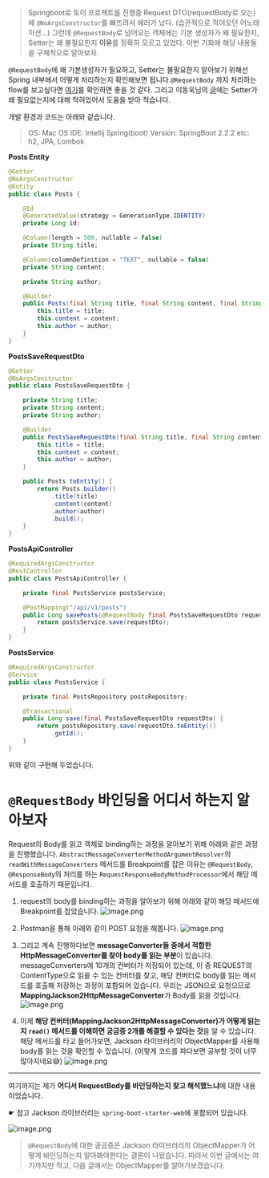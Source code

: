 > Springboot로 토이 프로젝트를 진행중 Request DTO(requestBody로 오는)에 `@NoArgsConstructor`를 빠뜨려서 에러가 났다. (습관적으로 적어오던 어노테이션...)
> 그런데 `@RequestBody`로 넘어오는 객체에는 기본 생성자가 왜 필요한지, Setter는 왜 불필요한지 **이유**를 정확히 모르고 있었다.
> 이번 기회에 해당 내용들을 구체적으로 알아보자.

`@RequestBody`에 왜 기본생성자가 필요하고, Setter는 불필요한지 알아보기 위해선 Spring 내부에서 어떻게 처리하는지 확인해보면 됩니다.`@RequestBody` 까지 처리하는 flow를 보고싶다면 [여기](https://m.blog.naver.com/PostView.nhn?blogId=duco777&logNo=220605479481&proxyReferer=https%3A%2F%2Fwww.google.com%2F)를 확인하면 좋을 것 같다. 그리고 이동욱님의 [글](https://jojoldu.tistory.com/407)에는 Setter가 왜 필요없는지에 대해 적혀있어서 도움을 받아 적습니다.

 개발 환경과 코드는 아래와 같습니다.
 > OS: Mac OS
 >  IDE: Intellij
 >  Spring(boot) Version: SpringBoot 2.2.2
 >  etc: h2, JPA, Lombok 

**Posts Entity**
~~~ java
@Getter
@NoArgsConstructor
@Entity
public class Posts {

    @Id
    @GeneratedValue(strategy = GenerationType.IDENTITY)
    private Long id;

    @Column(length = 500, nullable = false)
    private String title;

    @Column(columnDefinition = "TEXT", nullable = false)
    private String content;

    private String author;

    @Builder
    public Posts(final String title, final String content, final String author) {
        this.title = title;
        this.content = content;
        this.author = author;
    }
}
~~~

**PostsSaveRequestDto**
~~~ java
@Getter
@NoArgsConstructor
public class PostsSaveRequestDto {

    private String title;
    private String content;
    private String author;

    @Builder
    public PostsSaveRequestDto(final String title, final String content, final String author) {
        this.title = title;
        this.content = content;
        this.author = author;
    }

    public Posts toEntity() {
        return Posts.builder()
            .title(title)
            .content(content)
            .author(author)
            .build();
    }
}
~~~
**PostsApiController**
~~~ java
@RequiredArgsConstructor
@RestController
public class PostsApiController {

    private final PostsService postsService;

    @PostMapping("/api/v1/posts")
    public Long savePosts(@RequestBody final PostsSaveRequestDto requestDto) {
        return postsService.save(requestDto);
    }
}
~~~
**PostsService**
~~~ java
@RequiredArgsConstructor
@Service
public class PostsService {

    private final PostsRepository postsRepository;

    @Transactional
    public Long save(final PostsSaveRequestDto requestDto) {
        return postsRepository.save(requestDto.toEntity())
            .getId();
    }
}
~~~
위와 같이 구현해 두었습니다.

# `@RequestBody` 바인딩을 어디서 하는지 알아보자


Request의 Body를 읽고 객체로 binding하는 과정을 알아보기 위해 아래와 같은 과정을 진행했습니다. `AbstractMessageConverterMethodArgumentResolver`의 `readWithMessageConverters` 메서드를 Breakpoint를 잡은 이유는 `@RequestBody`, `@ResponseBody`의 처리를 하는 `RequestResponseBodyMethodProcessor`에서 해당 메서드를 호출하기 때문입니다. 
1. request의 body를 binding하는 과정을 알아보기 위해 아래와 같이 해당 메서드에 Breakpoint를 잡았습니다.
![image.png](https://images.velog.io/post-images/conatuseus/b2fd6520-3db4-11ea-9149-31a630ce5639/image.png)

2. Postman을 통해 아래와 같이 POST 요청을 해봅니다.
![image.png](https://images.velog.io/post-images/conatuseus/1760bf20-3db6-11ea-a4b8-eb6deb732db9/image.png)

3. 그리고 계속 진행하다보면 **messageConverter들 중에서 적합한 HttpMessageConverter를 찾아 body를 읽는 부분**이 있습니다.
messageConverters에 10개의 컨버터가 저장되어 있는데, 이 중 REQUEST의 ContentType으로 읽을 수 있는 컨버터를 찾고, 해당 컨버터로 body를 읽는 메서드를 호출해 저장하는 과정이 포함되어 있습니다.
우리는 JSON으로 요청으므로 **MappingJackson2HttpMessageConverter**가 Body를 읽을 것입니다.
![image.png](https://images.velog.io/post-images/conatuseus/69a7b710-3db7-11ea-a4b8-eb6deb732db9/image.png)

4. 이제 **해당 컨버터(MappingJackson2HttpMessageConverter)가 어떻게 읽는지 `read()` 메서드를 이해하면 궁금증 2개를 해결할 수 있다는 것**을 알 수 있습니다.
해당 메서드를 타고 들어가보면, Jackson 라이브러리의 ObjectMapper를 사용해 body를 읽는 것을 확인할 수 있습니다. (이렇게 코드를 파다보면 공부할 것이 너무 많아지네요😅)
![image.png](https://images.velog.io/post-images/conatuseus/57127420-3dba-11ea-a4b8-eb6deb732db9/image.png)

---
여기까지는 제가 **어디서 RequestBody를 바인딩하는지 찾고 해석했느냐**에 대한 내용이었습니다. 

☛ 참고
Jackson 라이브러리는 `spring-boot-starter-web`에 포함되어 있습니다.

![image.png](https://images.velog.io/post-images/conatuseus/13319df0-3dc2-11ea-8cb9-370758fc36b2/image.png)


> `@RequestBody`에 대한 궁금증은 Jackson 라이브러리의 ObjectMapper가 어떻게 바인딩하는지 알아봐야한다는 결론이 나왔습니다. 따라서 이번 글에서는 여기까지만 적고, 다음 글에서는 ObjectMapper를 알아가보겠습니다.